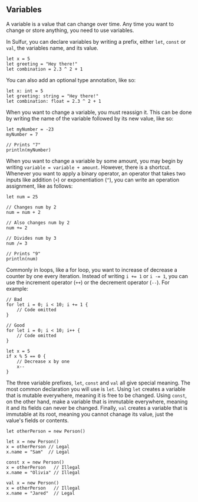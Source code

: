 ## Variables
A variable is a value that can change over time. Any time you want to change or store anything, you need to use variables. 

In Sulfur, you can declare variables by writing a prefix, either `let`, `const` or `val`, the variables name, and its value. 
```
let x = 5
let greeting = "Hey there!"
let combination = 2.3 ^ 2 + 1
```
You can also add an optional type annotation, like so:
```
let x: int = 5
let greeting: string = "Hey there!"
let combination: float = 2.3 ^ 2 + 1
```
When you want to change a variable, you must reassign it. This can be done by writing the name of the variable followed by its new value, like so:
```
let myNumber = -23
myNumber = 7

// Prints "7"
println(myNumber)
```
When you want to change a variable by some amount, you may begin by writing `variable = variable + amount`. However, there is a shortcut. Whenever you want to apply a binary operator, an operator that takes two inputs like addition (`+`) or exponentiation (`^`), you can write an operation assignment, like as follows:
```
let num = 25

// Changes num by 2
num = num + 2

// Also changes num by 2
num += 2

// Divides num by 3
num /= 3

// Prints "9"
println(num)
```
Commonly in loops, like a for loop, you want to increase of decrease a counter by one every iteration. Instead of writing `i += 1` or `i -= 1`, you can use the increment operator (`++`) or the decrement operator (`--`). For example:
```
// Bad
for let i = 0; i < 10; i += 1 {
    // Code omitted
}

// Good
for let i = 0; i < 10; i++ {
    // Code omitted
}

let x = 5
if x % 5 == 0 {
    // Decrease x by one
    x--
}
```
The three variable prefixes, `let`, `const` and `val` all give special meaning. The most common declaration you will use is `let`. Using `let` creates a variable that is mutable everywhere, meaning it is free to be changed. Using `const`, on the other hand, make a variable that is immutable everywhere, meaning it and its fields can never be changed. Finally, `val` creates a variable that is immutable at its root, meaning you cannot chanage its value, just the value's fields or contents. 
```
let otherPerson = new Person()

let x = new Person()
x = otherPerson // Legal
x.name = "Sam"  // Legal

const x = new Person()
x = otherPerson   // Illegal
x.name = "Olivia" // Illegal

val x = new Person()
x = otherPerson   // Illegal
x.name = "Jared"  // Legal
```